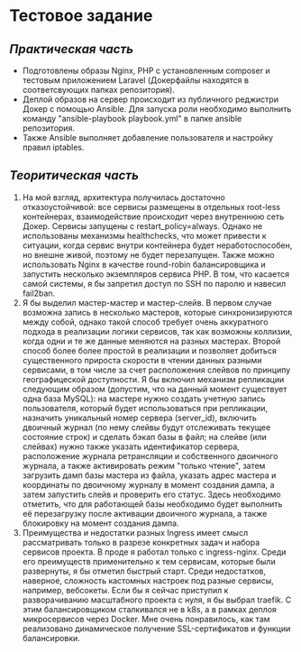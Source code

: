 # Тестовое задание

## *Практическая часть*

 - Подготовлены образы Nginx, PHP с установленным composer и тестовым приложением Laravel (Докерфайлы находятся в соответсвующих папках репозитория).
 - Деплой образов на сервер происходит из публичного реджистри Докер с помощью Ansible. Для запуска роли необходимо выполнить команду "ansible-playbook playbook.yml" в папке ansible репозитория.
 - Также Ansible выполняет добавление пользователя и настройку правил iptables.

## *Теоритическая часть*

 1. На мой взгляд, архитектура получилась достаточно отказоустойчивой: все сервисы размещены в отдельных root-less контейнерах, взаимодействие происходит через внутреннюю сеть Докер. Сервисы запущены с restart_policy=always. Однако не использованы механизмы healthchecks, что может привести к ситуации, когда сервис внутри контейнера будет неработоспособен, но внешне живой, поэтому не будет перезапущен. Также можно использовать Nginx в качестве round-robin балансировщика и запустить несколько экземпляров сервиса PHP. В том, что касается самой системы, я бы запретил доступ по SSH по паролю и навесил fail2ban.
2. Я бы выделил мастер-мастер и мастер-слейв. В первом случае возможна запись в несколько мастеров, которые синхронизируются между собой, однако такой способ требует очень аккуратного подхода в реализации логики сервисов, так как возможны коллизии, когда одни и те же данные меняются на разных мастерах. Второй способ более более простой в реализации и позволяет добиться существенного прироста скорости в чтении данных разными сервисами, в том числе за счет расположения слейвов по принципу географицеской доступности. Я бы включил механизм репликации следующим образом (допустим, что на данный момент существует одна база MySQL): на мастере нужно создать учетную запись пользователя, который будет использоваться при репликации, назначить уникальный номер сервера (server_id), включить двоичный журнал (по нему слейвы будут отслеживать текущее состояние строк) и сделать бэкап базы в файл; на слейве (или слейвах) нужно также указать идентификатор сервера, расположение журнала ретрансляции и собственного двоичного журнала, а также активировать режим "только чтение", затем загрузить дамп базы мастера из файла, указать адрес мастера и координаты по двоичному журналу в момент создания дампа, а затем запустить слейв и проверить его статус. Здесь необходимо отметить, что для работающей базы необходимо будет выполнить её перезагрузку после активации двоичного журнала, а также блокировку на момент создания дампа.
3. Преимущества и недостатки разных Ingress имеет смысл рассматривать только в разрезе конкретных задач и набора сервисов проекта. В проде я работал только с ingress-nginx. Среди его преимуществ применительно к тем сервисам, которые были развернуты, я бы отметил быстрый старт. Среди недостатков, наверное, сложность кастомных настроек под разные сервисы, например, вебсокеты. Если бы я сейчас приступил к разворачиванию масштабного проекта с нуля, я бы выбрал traefik. С этим балансировщиком сталкивался не в k8s, а в рамках деплоя микросервисов через Docker. Мне очень понравилось, как там реализовано динамическое получение SSL-сертификатов и функции балансировки.


